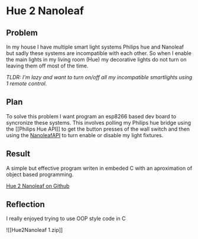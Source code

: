 # Hue 2 Nanoleaf

## Problem
In my house I have multiple smart light systems Philips hue and Nanoleaf but sadly these systems are incompatible with each other. So when I enable the main lights in my living room (Hue) my decorative lights do not turn on leaving them off most of the time.

*TLDR: I'm lazy and want to turn on/off all my incompatible smartlights using 1 remote control.*

## Plan
To solve this problem I want program an esp8266 based dev board to syncronize these systems. This involves polling my Philips hue bridge using the [[Philips Hue API]] to get the button presses of the wall switch and then using the [NanoleafAPI](https://documenter.getpostman.com/view/1559645/RW1gEcCH) to turn enable or disable my light fixtures.


## Result
A simple but effective program writen in embeded C with an aproximation of object based programming.

[Hue 2 Nanoleaf on Github](https://github.com/BrainCoder/Hue2Nanoleaf)


## Reflection
I really enjoyed trying to use OOP style code in C 

![[Hue2Nanoleaf 1.zip]]
